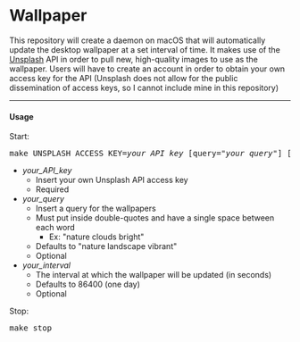 # Wallpaper
This repository will create a daemon on macOS that will automatically update the desktop wallpaper at a set interval of time. It makes use of the [Unsplash](https://unsplash.com/) API in order to pull new, high-quality images to use as the wallpaper. Users will have to create an account in order to obtain your own access key for the API (Unsplash does not allow for the public dissemination of access keys, so I cannot include mine in this repository)


---
#### Usage
Start:

<pre>
make UNSPLASH_ACCESS_KEY=<i>your_API_key</i> [query="<i>your_query</i>"] [interval=<i>your_interval</i>]
</pre>

* *your_API_key*
	* Insert your own Unsplash API access key
	* Required
* *your_query*
	* Insert a query for the wallpapers
	* Must put inside double-quotes and have a single space between each word
		* Ex: "nature clouds bright"
	* Defaults to "nature landscape vibrant"
	* Optional
* *your_interval*
	* The interval at which the wallpaper will be updated (in seconds)
	* Defaults to 86400 (one day)
	* Optional

Stop:
<pre>
make stop
</pre>